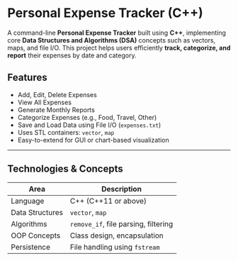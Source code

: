 # Personal Expense Tracker (C++)

A command-line **Personal Expense Tracker** built using **C++**, implementing core **Data Structures and Algorithms (DSA)** concepts such as vectors, maps, and file I/O. This project helps users efficiently **track, categorize, and report** their expenses by date and category.


## Features

-  Add, Edit, Delete Expenses
-  View All Expenses
-  Generate Monthly Reports
-  Categorize Expenses (e.g., Food, Travel, Other)
-  Save and Load Data using File I/O (`expenses.txt`)
-  Uses STL containers: `vector`, `map`
-  Easy-to-extend for GUI or chart-based visualization

---

## Technologies & Concepts

| Area              | Description                             |
|-------------------|-----------------------------------------|
| Language          | C++ (C++11 or above)                    |
| Data Structures   | `vector`, `map`                         |
| Algorithms        | `remove_if`, file parsing, filtering    |
| OOP Concepts      | Class design, encapsulation             |
| Persistence       | File handling using `fstream`           |

